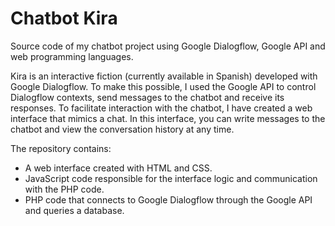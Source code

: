 # Chatbot Kira
Source code of my chatbot project using Google Dialogflow, Google API and web programming languages.

Kira is an interactive fiction (currently available in Spanish) developed with Google Dialogflow. To make this possible, I used the Google API to control Dialogflow contexts, send messages to the chatbot and receive its responses. To facilitate interaction with the chatbot, I have created a web interface that mimics a chat. In this interface, you can write messages to the chatbot and view the conversation history at any time.

The repository contains:
* A web interface created with HTML and CSS.
* JavaScript code responsible for the interface logic and communication with the PHP code.
* PHP code that connects to Google Dialogflow through the Google API and queries a database.